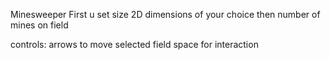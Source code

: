 Minesweeper
First u set size 2D dimensions of your choice
then number of mines on field

controls: arrows to move selected field
          space for interaction
